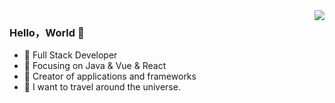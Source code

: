 <img align="right" src="https://github-readme-stats.vercel.app/api?show_icons=true&theme=default&include_all_commits=true&username=coder-xiaoyi" />

### Hello，World 👋

- :beginner: Full Stack Developer
- :blue_book: Focusing on Java & Vue & React
- :hammer: Creator of applications and frameworks
- :rocket: I want to travel around the universe.
